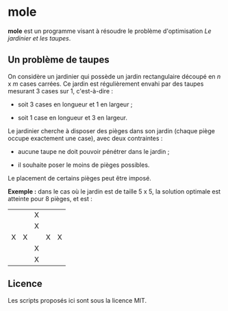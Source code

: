 # mole

**mole** est un programme visant à résoudre le problème d'optimisation *Le jardinier et les taupes*.

## Un problème de taupes

On considère un jardinier qui possède un jardin rectangulaire découpé en *n* x *m* cases carrées. Ce jardin est régulièrement envahi par des taupes mesurant 3 cases sur 1, c'est-à-dire :

  - soit 3 cases en longueur et 1 en largeur ;

  - soit 1 case en longueur et 3 en largeur.

Le jardinier cherche à disposer des pièges dans son jardin (chaque piège occupe exactement une case), avec deux contraintes :

  - aucune taupe ne doit pouvoir pénétrer dans le jardin ;

  - il souhaite poser le moins de pièges possibles.

Le placement de certains pièges peut être imposé.

**Exemple :** dans le cas où le jardin est de taille 5 x 5, la solution optimale est atteinte pour 8 pièges, et est :

<table>
<tr>
    <td></td>
    <td></td>
    <td>X</td>
    <td></td>
    <td></td>
</tr>
<tr>
    <td></td>
    <td></td>
    <td>X</td>
    <td></td>
    <td></td>
</tr>
<tr>
    <td>X</td>
    <td>X</td>
    <td></td>
    <td>X</td>
    <td>X</td>
</tr>
<tr>
    <td></td>
    <td></td>
    <td>X</td>
    <td></td>
    <td></td>
</tr>
<tr>
    <td></td>
    <td></td>
    <td>X</td>
    <td></td>
    <td></td>
</tr>
</table>

## Licence

Les scripts proposés ici sont sous la licence MIT.
